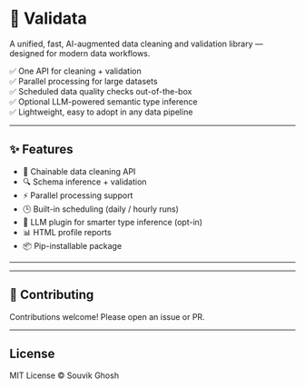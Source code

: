 
# 🚀 Validata

A unified, fast, AI-augmented data cleaning and validation library — designed for modern data workflows.

✅ One API for cleaning + validation  
✅ Parallel processing for large datasets  
✅ Scheduled data quality checks out-of-the-box  
✅ Optional LLM-powered semantic type inference  
✅ Lightweight, easy to adopt in any data pipeline

---

## ✨ Features

- 🧹 Chainable data cleaning API
- 🔍 Schema inference + validation
- ⚡ Parallel processing support
- 🕒 Built-in scheduling (daily / hourly runs)
- 🤖 LLM plugin for smarter type inference (opt-in)
- 📊 HTML profile reports
- 📦 Pip-installable package

---



---

## 🤝 Contributing

Contributions welcome! Please open an issue or PR.

---

## License

MIT License © Souvik Ghosh
